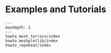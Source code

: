 # Examples and Tutorials

```{toctree}
---
maxdepth: 1
---
howto_mesh_terrain/index
howto_meshplotlib/index
howto_repoheat/index
```

